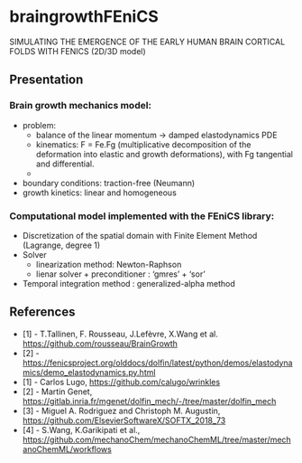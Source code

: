 # braingrowthFEniCS
SIMULATING THE EMERGENCE OF THE EARLY HUMAN BRAIN CORTICAL FOLDS WITH FENICS (2D/3D model)
 
## Presentation
### Brain growth mechanics model:
- problem:
  - balance of the linear momentum -> damped elastodynamics PDE
  - kinematics: F = Fe.Fg (multiplicative decomposition of the deformation into elastic and growth deformations), with Fg tangential and differential.
  - 
- boundary conditions: traction-free (Neumann)
- growth kinetics: linear and homogeneous 

### Computational model implemented with the FEniCS library:
- Discretization of the spatial domain with Finite Element Method (Lagrange, degree 1)
- Solver 
  - linearization method: Newton-Raphson
  - lienar solver + preconditioner : ‘gmres’ + ‘sor’ 
- Temporal integration method : generalized-alpha method 

## References
- [1] - T.Tallinen, F. Rousseau, J.Lefèvre, X.Wang et al. https://github.com/rousseau/BrainGrowth
- [2] - https://fenicsproject.org/olddocs/dolfin/latest/python/demos/elastodynamics/demo_elastodynamics.py.html
- [1] - Carlos Lugo, https://github.com/calugo/wrinkles 
- [2] - Martin Genet, https://gitlab.inria.fr/mgenet/dolfin_mech/-/tree/master/dolfin_mech 
- [3] - Miguel A. Rodriguez and Christoph M. Augustin, https://github.com/ElsevierSoftwareX/SOFTX_2018_73
- [4] - S.Wang, K.Garikipati et al., https://github.com/mechanoChem/mechanoChemML/tree/master/mechanoChemML/workflows 

